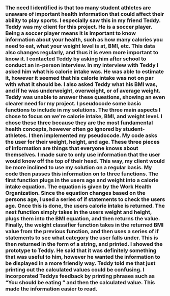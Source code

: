 ### The need I identified is that too many student athletes are unaware of important health information that could affect their ability to play sports. I especially saw this in my friend Teddy. Teddy was my client for this project. He is a soccer player. Being a soccer player means it is important to know information about your health, such as how many calories you need to eat, what your weight level is at, BMI, etc. This data also changes regularly, and thus it is even more important to know it. I contacted Teddy by asking him after school to conduct an in-person interview. In my interview with Teddy I asked him what his calorie intake was. He was able to estimate it, however it seemed that his calorie intake was not on par with what it should be. I also asked Teddy what his BMI was, and if he was underweight, overweight, or of average weight. Teddy was unable to answer these questions, showing an even clearer need for my project. I pseudocode some basic functions to include in my solutions. The three main aspects I chose to focus on we're calorie intake, BMI, and weight level. I chose these three because they are the most fundamental health concepts, however often go ignored by student-athletes. I then implemented my pseudocode. My code asks the user for their weight, height, and age. These three pieces of information are things that everyone knows about themselves. I made sure to only use information that the user would know off the top of their head. This way, my client would be more inclined to use my solution on a regular basis. My code then passes this information on to three functions. The first function plugs in the users age and weight into a calorie intake equation. The equation is given by the Work Health Organization. Since the equation changes based on the persons age, I used a series of if statements to check the users age. Once this is done, the users calorie intake is returned. The next function simply takes in the users weight and height, plugs them into the BMI equation, and then returns the value. Finally, the weight classifier function takes in the returned BMI value from the previous function, and then uses a series of if statements to see what category the user falls under. This is then returned in the form of a string, and printed. I showed the prototype to Teddy. He said that it was definitely something that was useful to him, however he wanted the information to be displayed in a more friendly way. Teddy told me that just printing out the calculated values could be confusing. I	incorporated Teddys feedback by printing phrases such as “You should be eating ” and then the calculated value. This made the information easier to read. 
